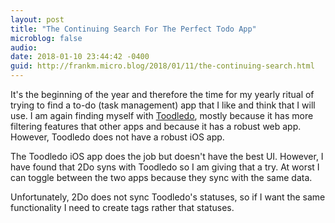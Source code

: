 ```yaml
---
layout: post
title: "The Continuing Search For The Perfect Todo App"
microblog: false
audio: 
date: 2018-01-10 23:44:42 -0400
guid: http://frankm.micro.blog/2018/01/11/the-continuing-search.html
---
```

It's the beginning of the year and therefore the time for my yearly ritual of trying to find a to-do (task management) app that I like and think that I will use. I am again finding myself with [Toodledo](http://www.toodledo.com), mostly because it has more filtering features that other apps and because it has a robust web app. However, Toodledo does not have a robust iOS app. 

The Toodledo iOS app does the job but doesn't have the best UI. However, I have found that 2Do syns with Toodledo so I am giving that a try. At worst I can toggle between the two apps because they sync with the same data. 

Unfortunately, 2Do does not sync Toodledo's statuses, so if I want the same functionality I need to create tags rather that statuses. 
